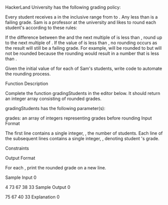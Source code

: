 HackerLand University has the following grading policy:

Every student receives a  in the inclusive range from  to .
Any  less than  is a failing grade.
Sam is a professor at the university and likes to round each student's  according to these rules:

If the difference between the  and the next multiple of  is less than , round  up to the next multiple of .
If the value of  is less than , no rounding occurs as the result will still be a failing grade.
For example,  will be rounded to  but  will not be rounded because the rounding would result in a number that is less than .

Given the initial value of  for each of Sam's  students, write code to automate the rounding process.

Function Description

Complete the function gradingStudents in the editor below. It should return an integer array consisting of rounded grades.

gradingStudents has the following parameter(s):

grades: an array of integers representing grades before rounding
Input Format

The first line contains a single integer, , the number of students.
Each line  of the  subsequent lines contains a single integer, , denoting student 's grade.

Constraints

Output Format

For each , print the rounded grade on a new line.

Sample Input 0

4
73
67
38
33
Sample Output 0

75
67
40
33
Explanation 0


